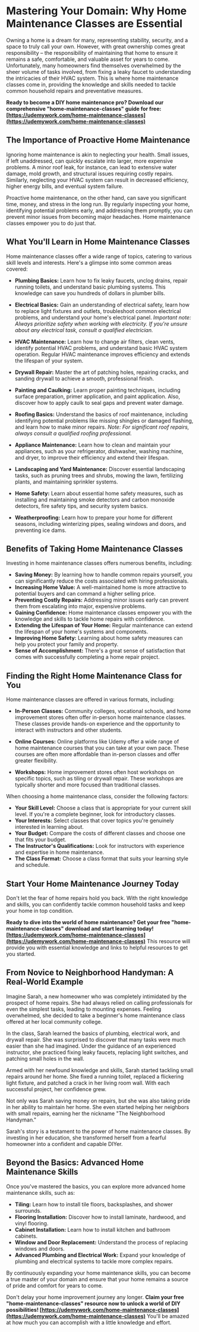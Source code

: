 # Mastering Your Domain: Why Home Maintenance Classes are Essential

Owning a home is a dream for many, representing stability, security, and a space to truly call your own. However, with great ownership comes great responsibility – the responsibility of maintaining that home to ensure it remains a safe, comfortable, and valuable asset for years to come. Unfortunately, many homeowners find themselves overwhelmed by the sheer volume of tasks involved, from fixing a leaky faucet to understanding the intricacies of their HVAC system. This is where home maintenance classes come in, providing the knowledge and skills needed to tackle common household repairs and preventative measures.

**Ready to become a DIY home maintenance pro? Download our comprehensive "home-maintenance-classes" guide for free: [https://udemywork.com/home-maintenance-classes](https://udemywork.com/home-maintenance-classes)**

## The Importance of Proactive Home Maintenance

Ignoring home maintenance is akin to neglecting your health. Small issues, if left unaddressed, can quickly escalate into larger, more expensive problems. A minor roof leak, for instance, can lead to extensive water damage, mold growth, and structural issues requiring costly repairs. Similarly, neglecting your HVAC system can result in decreased efficiency, higher energy bills, and eventual system failure.

Proactive home maintenance, on the other hand, can save you significant time, money, and stress in the long run. By regularly inspecting your home, identifying potential problems early, and addressing them promptly, you can prevent minor issues from becoming major headaches. Home maintenance classes empower you to do just that.

## What You'll Learn in Home Maintenance Classes

Home maintenance classes offer a wide range of topics, catering to various skill levels and interests. Here's a glimpse into some common areas covered:

*   **Plumbing Basics:** Learn how to fix leaky faucets, unclog drains, repair running toilets, and understand basic plumbing systems. This knowledge can save you hundreds of dollars in plumber bills.

*   **Electrical Basics:** Gain an understanding of electrical safety, learn how to replace light fixtures and outlets, troubleshoot common electrical problems, and understand your home's electrical panel. *Important note: Always prioritize safety when working with electricity. If you're unsure about any electrical task, consult a qualified electrician.*

*   **HVAC Maintenance:** Learn how to change air filters, clean vents, identify potential HVAC problems, and understand basic HVAC system operation. Regular HVAC maintenance improves efficiency and extends the lifespan of your system.

*   **Drywall Repair:** Master the art of patching holes, repairing cracks, and sanding drywall to achieve a smooth, professional finish.

*   **Painting and Caulking:** Learn proper painting techniques, including surface preparation, primer application, and paint application. Also, discover how to apply caulk to seal gaps and prevent water damage.

*   **Roofing Basics:** Understand the basics of roof maintenance, including identifying potential problems like missing shingles or damaged flashing, and learn how to make minor repairs. *Note: For significant roof repairs, always consult a qualified roofing professional.*

*   **Appliance Maintenance:** Learn how to clean and maintain your appliances, such as your refrigerator, dishwasher, washing machine, and dryer, to improve their efficiency and extend their lifespan.

*   **Landscaping and Yard Maintenance:** Discover essential landscaping tasks, such as pruning trees and shrubs, mowing the lawn, fertilizing plants, and maintaining sprinkler systems.

*   **Home Safety:** Learn about essential home safety measures, such as installing and maintaining smoke detectors and carbon monoxide detectors, fire safety tips, and security system basics.

*   **Weatherproofing:** Learn how to prepare your home for different seasons, including winterizing pipes, sealing windows and doors, and preventing ice dams.

## Benefits of Taking Home Maintenance Classes

Investing in home maintenance classes offers numerous benefits, including:

*   **Saving Money:** By learning how to handle common repairs yourself, you can significantly reduce the costs associated with hiring professionals.
*   **Increasing Home Value:** A well-maintained home is more attractive to potential buyers and can command a higher selling price.
*   **Preventing Costly Repairs:** Addressing minor issues early can prevent them from escalating into major, expensive problems.
*   **Gaining Confidence:** Home maintenance classes empower you with the knowledge and skills to tackle home repairs with confidence.
*   **Extending the Lifespan of Your Home:** Regular maintenance can extend the lifespan of your home's systems and components.
*   **Improving Home Safety:** Learning about home safety measures can help you protect your family and property.
*   **Sense of Accomplishment:** There's a great sense of satisfaction that comes with successfully completing a home repair project.

## Finding the Right Home Maintenance Class for You

Home maintenance classes are offered in various formats, including:

*   **In-Person Classes:** Community colleges, vocational schools, and home improvement stores often offer in-person home maintenance classes. These classes provide hands-on experience and the opportunity to interact with instructors and other students.

*   **Online Courses:** Online platforms like Udemy offer a wide range of home maintenance courses that you can take at your own pace. These courses are often more affordable than in-person classes and offer greater flexibility.

*   **Workshops:** Home improvement stores often host workshops on specific topics, such as tiling or drywall repair. These workshops are typically shorter and more focused than traditional classes.

When choosing a home maintenance class, consider the following factors:

*   **Your Skill Level:** Choose a class that is appropriate for your current skill level. If you're a complete beginner, look for introductory classes.
*   **Your Interests:** Select classes that cover topics you're genuinely interested in learning about.
*   **Your Budget:** Compare the costs of different classes and choose one that fits your budget.
*   **The Instructor's Qualifications:** Look for instructors with experience and expertise in home maintenance.
*   **The Class Format:** Choose a class format that suits your learning style and schedule.

## Start Your Home Maintenance Journey Today

Don't let the fear of home repairs hold you back. With the right knowledge and skills, you can confidently tackle common household tasks and keep your home in top condition.

**Ready to dive into the world of home maintenance? Get your free "home-maintenance-classes" download and start learning today! [https://udemywork.com/home-maintenance-classes](https://udemywork.com/home-maintenance-classes)** This resource will provide you with essential knowledge and links to helpful resources to get you started.

## From Novice to Neighborhood Handyman: A Real-World Example

Imagine Sarah, a new homeowner who was completely intimidated by the prospect of home repairs. She had always relied on calling professionals for even the simplest tasks, leading to mounting expenses. Feeling overwhelmed, she decided to take a beginner's home maintenance class offered at her local community college.

In the class, Sarah learned the basics of plumbing, electrical work, and drywall repair. She was surprised to discover that many tasks were much easier than she had imagined. Under the guidance of an experienced instructor, she practiced fixing leaky faucets, replacing light switches, and patching small holes in the wall.

Armed with her newfound knowledge and skills, Sarah started tackling small repairs around her home. She fixed a running toilet, replaced a flickering light fixture, and patched a crack in her living room wall. With each successful project, her confidence grew.

Not only was Sarah saving money on repairs, but she was also taking pride in her ability to maintain her home. She even started helping her neighbors with small repairs, earning her the nickname "The Neighborhood Handyman."

Sarah's story is a testament to the power of home maintenance classes. By investing in her education, she transformed herself from a fearful homeowner into a confident and capable DIYer.

## Beyond the Basics: Advanced Home Maintenance Skills

Once you've mastered the basics, you can explore more advanced home maintenance skills, such as:

*   **Tiling:** Learn how to install tile floors, backsplashes, and shower surrounds.
*   **Flooring Installation:** Discover how to install laminate, hardwood, and vinyl flooring.
*   **Cabinet Installation:** Learn how to install kitchen and bathroom cabinets.
*   **Window and Door Replacement:** Understand the process of replacing windows and doors.
*   **Advanced Plumbing and Electrical Work:** Expand your knowledge of plumbing and electrical systems to tackle more complex repairs.

By continuously expanding your home maintenance skills, you can become a true master of your domain and ensure that your home remains a source of pride and comfort for years to come.

Don't delay your home improvement journey any longer. **Claim your free "home-maintenance-classes" resource now to unlock a world of DIY possibilities! [https://udemywork.com/home-maintenance-classes](https://udemywork.com/home-maintenance-classes)** You'll be amazed at how much you can accomplish with a little knowledge and effort.
